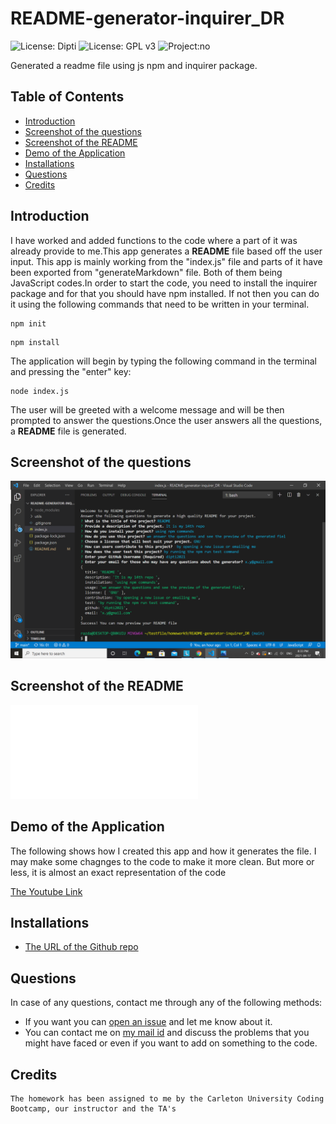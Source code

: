 # README-generator-inquirer_DR
![License: Dipti](https://img.shields.io/badge/license-Dipti'sCode-yellow.svg)
![License: GPL v3](https://img.shields.io/badge/License-GPLv3-blue.svg)
![Project:no](https://img.shields.io/badge/Project-14-green.svg)



Generated a readme file using js npm and inquirer package.

## Table of Contents
* [Introduction](#introduction)
* [Screenshot of the questions](#scr)
* [Screenshot of the README](#scread)
* [Demo of the Application](#web)
* [Installations](#installations)
* [Questions](#ques)
* [Credits](#credits)

 ## Introduction 
 I have worked and added functions to the code where a part of it was already provide to me.This app generates a __README__ file based off the  user input. This app is mainly working from the "index.js" file and parts of it have been exported from "generateMarkdown"  file. Both of them being JavaScript codes.In order to start the code, you need to install the inquirer package and for that you should have npm installed. If not then you can do it using the following commands that need to be written in your terminal. 
 ```
npm init
```
```
npm install
```

 
 The application will begin by typing the following command in the terminal and pressing the "enter" key:
 ```
node index.js
```
The user will be greeted with a welcome message and will be then prompted to answer the questions.Once the user answers all the questions, a __README__ file is generated.
 
 ## Screenshot of the questions
 ![image](quest.png)
 
 ## Screenshot of the README
 ![image1](utils/readme.md)

 ## Demo of the Application
 The following shows how I created this app and how it generates the file. I may make some chagnges to the code to make it more clean. But more or less, it is almost an exact representation of the code

 [The Youtube Link](https://www.youtube.com/watch?v=o8hkjz1TQuQ)
 

 
 ## Installations
   * [The URL of the Github repo](https://github.com/Dipti2021/README-generator-inquirer_DR)
   

 ## Questions
In case of any questions, contact me through any of the following methods:
 * If you want you can [open an issue](https://github.com/Dipti2021/README-generator-inquirer_DR/issues) and let me know about it.
 * You can contact me on [my  mail id](mailto:dipti.raina@gmail.com) and discuss the problems that you might have faced or even if you want to add on something to the code.


    
 ## Credits
    The homework has been assigned to me by the Carleton University Coding Bootcamp, our instructor and the TA's
